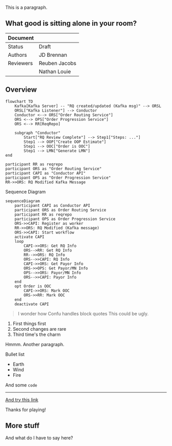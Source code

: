 <!-- Space: ~6357f924b7b39379d71f6b22 -->
<!-- Title: JD's Playground -->

This is a paragraph.

## What good is sitting alone in your room?

| Document        |               |
| --------------- | ------------- |
| Status          | Draft         |
| Authors         | JD Brennan    |
| Reviewers       | Reuben Jacobs |
|                 | Nathan Louie  |

## Overview

```mermaid
flowchart TD
    Kafka[Kafka Server] -- "RQ created/updated (Kafka msg)" --> ORSL
    ORSL["Kafka Listener"] --> Conductor
    Conductor <--> ORS["Order Routing Service"]
    ORS <--> OPS["Order Progression Service"]
    ORS <--> RR[ReqRepo]
    
    subgraph "Conductor"
        Start["RQ Review Complete"] --> Step1["Steps: ..."]
	    Step1 --> OOP["Create OOP Estimate"]
        Step1 --> OOC["Order is OOC"]
        Step1 --> LMN["Generate LMN"]
end
```
    participant RR as reqrepo
    participant ORS as "Order Routing Service"
    participant CAPI as "Conductor API"
    participant OPS as "Order Progression Service"
    RR->>ORS: RQ Modified Kafka Message

Sequence Diagram

```mermaid
sequenceDiagram
    participant CAPI as Conductor API
    participant ORS as Order Routing Service
    participant RR as reqrepo
    participant OPS as Order Progression Service
    ORS->>CAPI: Register as worker
    RR->>ORS: RQ Modified (Kafka message)
    ORS->>CAPI: Start workflow
    activate CAPI
    loop
        CAPI->>ORS: Get RQ Info
        ORS-->RR: Get RQ Info
        RR-->>ORS: RQ Info
        ORS-->>CAPI: RQ Info
        CAPI->>ORS: Get Payor Info
        ORS->>OPS: Get Payor/MN Info
        OPS-->>ORS: Payor/MN Info
        ORS-->>CAPI: Payor Info
    end
    opt Order is OOC
        CAPI->>ORS: Mark OOC
        ORS->>RR: Mark OOC
    end
    deactivate CAPI

```

> I wonder how Confu handles block quotes This could be ugly.

1. First things first
2. Second changes are rare
3. Third time's the charm

<p>Hmmm. <ac:inline-comment-marker ac:ref="21eaddf5-d89b-4450-9eda-7486be4e42a7">Another paragraph</ac:inline-comment-marker>.</p>


Bullet list

 - Earth
 - Wind
 - Fire

And some `code`

---

[And try this link](https://example.com)

Thanks for playing!

## More stuff

And what do I have to say here?

